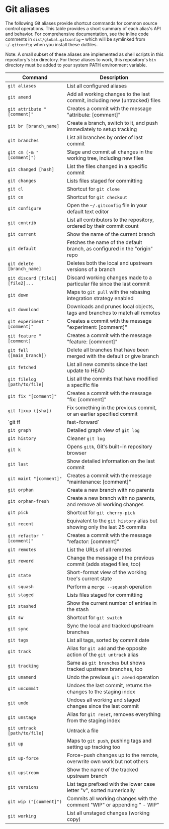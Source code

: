 # Git aliases

The following Git aliases provide shortcut commands for common source control operations. This table provides a short summary of each alias's API and behavior. For comprehensive documentation, see the inline code comments in `dist/global.gitconfig` – which will be symlinked from `~/.gitconfig` when you install these dotfiles.

Note: A small subset of these aliases are implemented as shell scripts in this repository's `bin` directory. For these aliases to work, this repository's `bin` directory must be added to your system PATH environment variable.

| Command                               | Description                                                                  |
|---------------------------------------|------------------------------------------------------------------------------|
| `git aliases`                         | List all configured aliases                                                  |
| `git amend`                           | Add all working changes to the last commit, including new (untracked) files  |
| `git attribute "[comment]"`           | Creates a commit with the message "attribute: [comment]"                     |
| `git br [branch_name]`                | Create a branch, switch to it, and push immediately to setup tracking        |
| `git branches`                        | List all branches by order of last commit                                    |
| `git cm (-m "[comment]")`             | Stage and commit all changes in the working tree, including new files        |
| `git changed [hash]`                  | List the files changed in a specific commit                                  |
| `git changes`                         | Lists files staged for committing                                            |
| `git cl`                              | Shortcut for `git clone`                                                     |
| `git co`                              | Shortcut for `git checkout`                                                  |
| `git configure`                       | Open the `~/.gitconfig` file in your default text editor                     |
| `git contrib`                         | List all contributors to the repository, ordered by their commit count       |
| `git current`                         | Show the name of the current branch                                          |
| `git default`                         | Fetches the name of the default branch, as configured in the "origin" repo   |
| `git delete [branch_name]`            | Deletes both the local and upstream versions of a branch                     |
| `git discard [file1] [file2]...`      | Discard working changes made to a particular file since the last commit      |
| `git down`                            | Maps to `git pull` with the rebasing integration strategy enabled            |
| `git download`                        | Downloads and prunes local objects, tags and branches to match all remotes   |
| `git experiment "[comment]"`          | Creates a commit with the message "experiment: [comment]"                    |
| `git feature "[comment]`              | Creates a commit with the message "feature: [comment]"                       |
| `git fell ([main_branch])`            | Delete all branches that have been merged with the default or give branch    |
| `git fetched`                         | List all new commits since the last update to HEAD                           |
| `git filelog [path/to/file]`          | List all the commits that have modified a specific file                      |
| `git fix "[comment]"`                 | Creates a commit with the message "fix: [comment]"                           |
| `git fixup ([sha])`                   | Fix something in the previous commit, or an earlier specified commit         |
| `git ff|fast-forward`                 | Do a fast-forward merge                                                      |
| `git graph`                           | Detailed graph view of `git log`                                             |
| `git history`                         | Cleaner `git log`                                                            |
| `git k`                               | Opens `gitk`, Git's built-in repository browser                              |
| `git last`                            | Show detailed information on the last commit                                 |
| `git maint "[comment]"`               | Creates a commit with the message "maintenance: [comment]"                   |
| `git orphan`                          | Create a new branch with no parents                                          |
| `git orphan-fresh`                    | Create a new branch with no parents, and remove all working changes          |
| `git pick`                            | Shortcut for `git cherry-pick`                                               |
| `git recent`                          | Equivalent to the `git history` alias but showing only the last 25 commits   |
| `git refactor "[comment]"`            | Creates a commit with the message "refactor: [comment]"                      |
| `git remotes`                         | List the URLs of all remotes                                                 |
| `git reword`                          | Change the message of the previous commit (adds staged files, too)           |
| `git state`                           | Short-format view of the working tree's current state                        |
| `git squash`                          | Perform a `merge --squash` operation                                         |
| `git staged`                          | Lists files staged for committing                                            |
| `git stashed`                         | Show the current number of entries in the stash                              |
| `git sw`                              | Shortcut for `git switch`                                                    |
| `git sync`                            | Sync the local and tracked upstream branches                                 |
| `git tags`                            | List all tags, sorted by commit date                                         |
| `git track`                           | Alias for `git add` and the opposite action of the `git untrack` alias       |
| `git tracking`                        | Same as `git branches` but shows tracked upstream branches, too              |
| `git unamend`                         | Undo the previous `git amend` operation                                      |
| `git uncommit`                        | Undoes the last commit, returns the changes to the staging index             |
| `git undo`                            | Undoes all working and staged changes since the last commit                  |
| `git unstage`                         | Alias for `git reset`, removes everything from the staging index             |
| `git untrack [path/to/file]`          | Untrack a file                                                               |
| `git up`                              | Maps to `git push`, pushing tags and setting up tracking too                 |
| `git up-force`                        | Force-push changes up to the remote, overwrite own work but not others       |
| `git upstream`                        | Show the name of the tracked upstream branch                                 |
| `git versions`                        | List tags prefixed with the lower case letter "v", sorted numerically        |
| `git wip ("[comment]")`               | Commits all working changes with the comment "WIP" or appending " - WIP"     |
| `git working`                         | List all unstaged changes (working copy)                                     |
